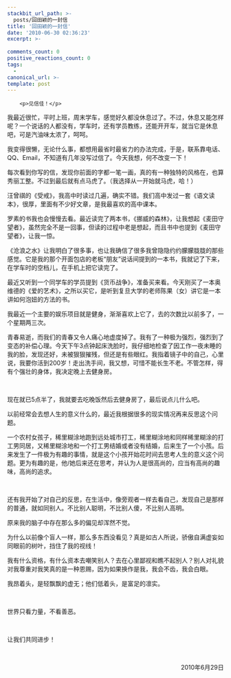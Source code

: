 ```yaml
---
stackbit_url_path: >-
  posts/回田颖的一封信
title: '回田颖的一封信'
date: '2010-06-30 02:36:23'
excerpt: >-
  
comments_count: 0
positive_reactions_count: 0
tags: 
  - 
canonical_url: >-
template: post
---
```


        <p>见信佳！</p>
<p>我最近很忙，平时上班，周末学车，感觉好久都没休息过了。不过，休息又能怎样呢？一个说话的人都没有，学车时，还有学员教练，还能开开车，就当它是休息吧，可是汽油味太浓了，呵呵。</p>
<p>我变得很懒，无论什么事，都想用最省时最省力的办法完成，于是，联系靠电话、QQ、Email，不知道有几年没写过信了。今天我想，何不改变一下！</p>
<p>每次看到你写的信，发现你前面的字都一笔一画，真的有一种独特的风格在，也算秀丽工整。不过到最后就有点马虎了。（我选择从一开始就马虎，哈！）</p>
<p>汪曾祺的《受戒》，我高中时读过几遍，确实不错。我们高中发过一套《语文读本》，很厚，里面有不少好文章，是我最喜欢的高中课本。</p>
<p>罗素的书我也会慢慢去看。最近读完了两本书，《挪威的森林》，让我想起《麦田守望者》，虽然完全不是一回事，但读的过程中老是想起，而且书中也提到《麦田守望者》，让我一惊。</p>
<p>《沧浪之水》让我明白了很多事，也让我确信了很多我曾隐隐约约朦朦胧胧的那些感觉。它是我的那个开面包店的老板“朋友”说话间提到的一本书，我就记了下来，在学车时的空档儿，在手机上把它读完了。</p>
<p>最近又听到一个同学车的学员提到《货币战争》，准备买来看。今天刚买了一本奥维德的《爱的艺术》，之所以买它，是听到复旦大学的老师陈果（女）讲它是一本讲如何泡妞的方法的书。</p>
<p>我最近一个主要的娱乐项目就是健身，渐渐喜欢上它了，去的次数比以前多了，一个星期两三次。</p>
<p>青春易逝，而我们的青春又令人痛心地虚度掉了。我有了一种极为强烈，强烈到了变态的补偿心理。今天下午3点钟起床洗脸时，我仔细地检查了因工作一夜未睡的我的脸，发现还好，未被狠狠摧残，但还是有些眼红。我指着镜子中的自己，心里说，我要你活到200岁！走出洗手间，我又想，可惜不能长生不老。不管怎样，得有个强壮的身体，我决定晚上去健身房。</p>
<p>&nbsp;</p>
<p>现在就已5点半了，我就要去吃晚饭然后去健身房了，最后说点儿什么吧。</p>
<p>以前经常会去想人生的意义什么的，最近我根据很多的现实情况再来反思这个问题。</p>
<p>一个农村女孩子，稀里糊涂地跑到远处城市打工，稀里糊涂地和同样稀里糊涂的打工男同居，又稀里糊涂地和一个打工男结婚或者没有结婚，后来生了一个小孩。后来发生了一件极为有趣的事情，就是这个小孩开始花时间去思考人生的意义这个问题。更为有趣的是，他/她后来还在思考，并认为人是很高尚的，应当有高尚的趣味，高尚的追求。</p>
<p>&nbsp;</p>
<p>还有我开始了对自己的反思，在生活中，像旁观者一样去看自己，发现自己是那样的普通，就如同别人。不比别人聪明，不比别人傻，不比别人高明。</p>
<p>原来我的脑子中存在那么多的偏见却浑然不觉。</p>
<p>为什么以前像个盲人一样，那么多东西没看见？真是如古人所说，骄傲自满虚妄如同眼前的树叶，挡住了我的视线！</p>
<p>我有什么资格，有什么资本去嘲笑别人？去在心里鄙视和瞧不起别人？别人对礼貌对我尊重对我笑真的是一种恩赐，因为如果换作是我，我会不齿，我会白眼。</p>
<p>我昂着头，是轻飘飘的虚无；他们低着头，是富足的凛实。</p>
<p>&nbsp;</p>
<p>世界只看力量，不看善恶。</p>
<p>&nbsp;</p>
<p>让我们共同进步！</p>
<p>&nbsp;</p>
<p style="text-align: right; ">2010年6月29日</p>
      